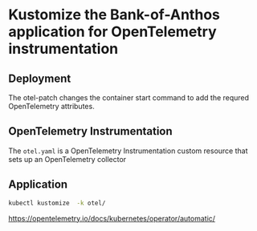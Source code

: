 # Kustomize the Bank-of-Anthos application for OpenTelemetry instrumentation

## Deployment

The otel-patch changes the container start command to add the requred OpenTelemetry attributes.

## OpenTelemetry Instrumentation

The `otel.yaml` is a OpenTelemetry Instrumentation custom resource that sets up an OpenTelemetry collector

## Application

```sh
kubectl kustomize  -k otel/
```


https://opentelemetry.io/docs/kubernetes/operator/automatic/

